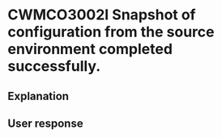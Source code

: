 # CWMCO3002I Snapshot of configuration from the source environment completed successfully.

## Explanation

## User response